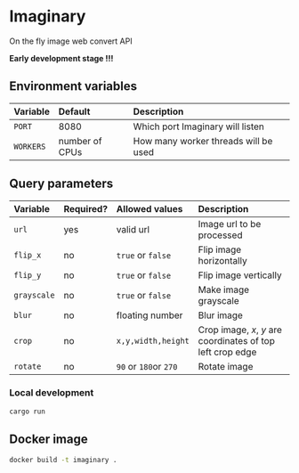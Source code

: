 # Imaginary
On the fly image web convert API

**Early development stage !!!**

## Environment variables

| **Variable** | **Default**    | **Description**                      |
| :----------- | :------------- | :----------------------------------- |
| `PORT`       | 8080           | Which port Imaginary will listen     |
| `WORKERS`    | number of CPUs | How many worker threads will be used |

## Query parameters

| **Variable** | **Required?** | **Allowed values**    | **Description**                                            |
| :----------- | :------------ | :-------------------- | :--------------------------------------------------------- |
| `url`        | yes           | valid url             | Image url to be processed                                  |
| `flip_x`     | no            | `true` or `false`     | Flip image horizontally                                    |
| `flip_y`     | no            | `true` or `false`     | Flip image vertically                                      |
| `grayscale`  | no            | `true` or `false`     | Make image grayscale                                       |
| `blur`       | no            | floating number       | Blur image                                                 |
| `crop`       | no            | `x,y,width,height`    | Crop image, *x*, *y* are coordinates of top left crop edge |
| `rotate`     | no            | `90` or `180`or `270` | Rotate image                                               |

### Local development
```bash
cargo run 
```

## Docker image

```bash
docker build -t imaginary .
```
